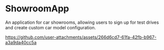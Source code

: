 # ShowroomApp
An application for car showrooms, allowing users to sign up for test drives and create custom car model configuration.

https://github.com/user-attachments/assets/266d6cd7-61fa-42fb-b967-a3a9da40cc5a
